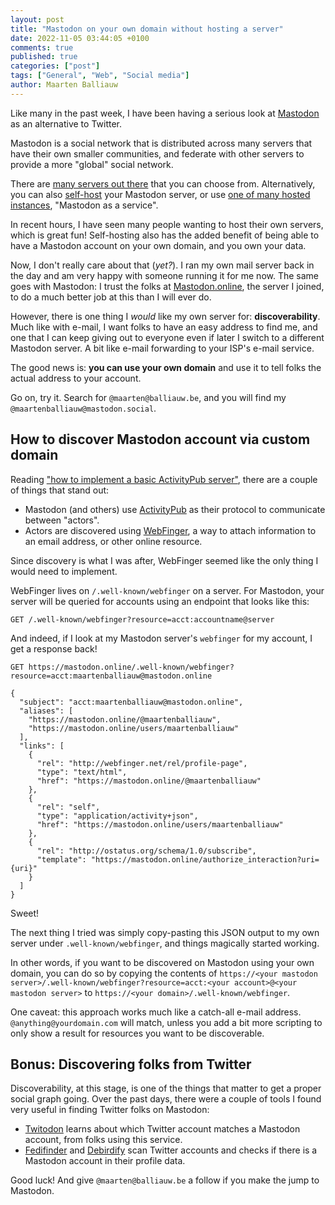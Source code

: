 ```yaml
---
layout: post
title: "Mastodon on your own domain without hosting a server"
date: 2022-11-05 03:44:05 +0100
comments: true
published: true
categories: ["post"]
tags: ["General", "Web", "Social media"]
author: Maarten Balliauw
---
```


Like many in the past week, I have been having a serious look at [Mastodon](https://joinmastodon.org/) as an alternative to Twitter.

Mastodon is a social network that is distributed across many servers that have their own smaller communities, and federate with other servers to provide a more "global" social network.

There are [many servers out there](https://joinmastodon.org/servers) that you can choose from.
Alternatively, you can also [self-host](https://docs.joinmastodon.org/admin/prerequisites/) your Mastodon server, or use [one of many hosted instances](https://joinfediverse.wiki/How_to_host_your_own_Fediverse_instance%3F), "Mastodon as a service".

In recent hours, I have seen many people wanting to host their own servers, which is great fun!
Self-hosting also has the added benefit of being able to have a Mastodon account on your own domain, and you own your data.

Now, I don't really care about that (_yet?_). I ran my own mail server back in the day and am very happy with someone running it for me now.
The same goes with Mastodon: I trust the folks at [Mastodon.online](https://mastodon.online), the server I joined, to do a much better job at this than I will ever do.

However, there is one thing I _would_ like my own server for: **discoverability**.
Much like with e-mail, I want folks to have an easy address to find me, and one that I can keep giving out to everyone even if later I switch to a different Mastodon server.
A bit like e-mail forwarding to your ISP's e-mail service.

The good news is: **you can use your own domain** and use it to tell folks the actual address to your account.

Go on, try it. Search for `@maarten@balliauw.be`, and you will find my `@maartenballiauw@mastodon.social`.

## How to discover Mastodon account via custom domain

Reading ["how to implement a basic ActivityPub server"](https://blog.joinmastodon.org/2018/06/how-to-implement-a-basic-activitypub-server/),
there are a couple of things that stand out:

* Mastodon (and others) use [ActivityPub](https://activitypub.rocks/) as their protocol to communicate between "actors".
* Actors are discovered using [WebFinger](https://webfinger.net/), a way to attach information to an email address, or other online resource.

Since discovery is what I was after, WebFinger seemed like the only thing I would need to implement.

WebFinger lives on `/.well-known/webfinger` on a server. For Mastodon, your server will be queried for accounts using an endpoint that looks like this:

```http
GET /.well-known/webfinger?resource=acct:accountname@server
```

And indeed, if I look at my Mastodon server's `webfinger` for my account, I get a response back!

```http
GET https://mastodon.online/.well-known/webfinger?resource=acct:maartenballiauw@mastodon.online

{
  "subject": "acct:maartenballiauw@mastodon.online",
  "aliases": [
    "https://mastodon.online/@maartenballiauw",
    "https://mastodon.online/users/maartenballiauw"
  ],
  "links": [
    {
      "rel": "http://webfinger.net/rel/profile-page",
      "type": "text/html",
      "href": "https://mastodon.online/@maartenballiauw"
    },
    {
      "rel": "self",
      "type": "application/activity+json",
      "href": "https://mastodon.online/users/maartenballiauw"
    },
    {
      "rel": "http://ostatus.org/schema/1.0/subscribe",
      "template": "https://mastodon.online/authorize_interaction?uri={uri}"
    }
  ]
}
```

Sweet!

The next thing I tried was simply copy-pasting this JSON output to my own server under `.well-known/webfinger`, and things magically started working.

In other words, if you want to be discovered on Mastodon using your own domain, you can do so by copying the contents of `https://<your mastodon server>/.well-known/webfinger?resource=acct:<your account>@<your mastodon server>` to `https://<your domain>/.well-known/webfinger`.

One caveat: this approach works much like a catch-all e-mail address. `@anything@yourdomain.com` will match, unless you add a bit more scripting to only show a result for resources you want to be discoverable.

## Bonus: Discovering folks from Twitter

Discoverability, at this stage, is one of the things that matter to get a proper social graph going.
Over the past days, there were a couple of tools I found very useful in finding Twitter folks on Mastodon:

* [Twitodon](https://twitodon.com/) learns about which Twitter account matches a Mastodon account, from folks using this service.
* [Fedifinder](https://fedifinder.glitch.me/) and [Debirdify](https://pruvisto.org/debirdify/) scan Twitter accounts and checks if there is a Mastodon account in their profile data.

Good luck! And give `@maarten@balliauw.be` a follow if you make the jump to Mastodon.
